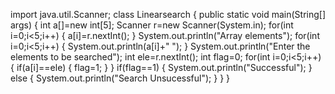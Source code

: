 import java.util.Scanner;
class Linearsearch
{
    public static void main(String[] args)
    {
      int a[]=new int[5];
      Scanner r=new Scanner(System.in);
      for(int i=0;i<5;i++)
      {
        a[i]=r.nextInt();
      }
      System.out.println("Array elements");
      for(int i=0;i<5;i++)
      {
        System.out.println(a[i]+" ");
      }
      System.out.println("Enter the elements  to be searched");
      int ele=r.nextInt();
      int flag=0;
      for(int i=0;i<5;i++)
      {
         if(a[i]==ele)
         {
           flag=1;
         }
     }
     if(flag==1)
     {
       System.out.println("Successful");
     }
     else
      {
          System.out.println("Search Unsucessful");
      }
   }
}
